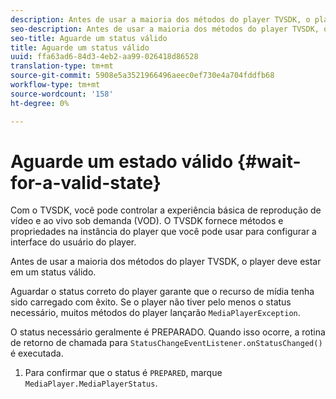 ```yaml
---
description: Antes de usar a maioria dos métodos do player TVSDK, o player deve estar em um status válido.
seo-description: Antes de usar a maioria dos métodos do player TVSDK, o player deve estar em um status válido.
seo-title: Aguarde um status válido
title: Aguarde um status válido
uuid: ffa63ad6-84d3-4eb2-aa99-026418d86528
translation-type: tm+mt
source-git-commit: 5908e5a3521966496aeec0ef730e4a704fddfb68
workflow-type: tm+mt
source-wordcount: '158'
ht-degree: 0%

---
```



# Aguarde um estado válido {#wait-for-a-valid-state}

Com o TVSDK, você pode controlar a experiência básica de reprodução de vídeo e ao vivo sob demanda (VOD). O TVSDK fornece métodos e propriedades na instância do player que você pode usar para configurar a interface do usuário do player.

Antes de usar a maioria dos métodos do player TVSDK, o player deve estar em um status válido.

Aguardar o status correto do player garante que o recurso de mídia tenha sido carregado com êxito. Se o player não tiver pelo menos o status necessário, muitos métodos do player lançarão `MediaPlayerException`.

O status necessário geralmente é PREPARADO. Quando isso ocorre, a rotina de retorno de chamada para `StatusChangeEventListener.onStatusChanged()` é executada.

1. Para confirmar que o status é `PREPARED`, marque `MediaPlayer.MediaPlayerStatus`.
